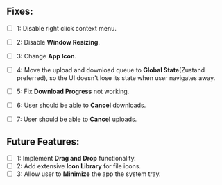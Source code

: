 ## __Fixes:__
- [ ] 1: Disable right click context menu.
- [ ] 2: Disable __Window Resizing__.
- [ ] 3: Change __App Icon__.
- [ ] 4: Move the upload and download queue to __Global State__(Zustand preferred), so the UI doesn't lose its state when user navigates away.
- [ ] 5: Fix __Download Progress__ not working.
- [ ] 6: User should be able to __Cancel__ downloads.
- [ ] 7: User should be able to __Cancel__ uploads.


## __Future Features:__
- [ ] 1: Implement __Drag and Drop__ functionality.
- [ ] 2: Add extensive __Icon Library__ for file icons.
- [ ] 3: Allow user to __Minimize__ the app the system tray.
